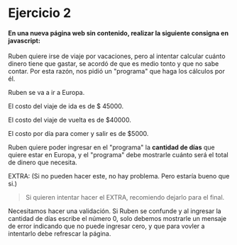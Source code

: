 # Ejercicio 2

#### En una nueva página web sin contenido, realizar la siguiente consigna en javascript:

Ruben quiere irse de viaje por vacaciones, pero al intentar calcular cuánto dinero tiene que gastar, se acordó de que es medio tonto y que no sabe contar. Por esta razón, nos pidió un "programa" que haga los cálculos por él.

Ruben se va a ir a Europa. 

El costo del viaje de ida es de $ 45000.

El costo del viaje de vuelta es de $40000.

El costo por día para comer y salir es de $5000.

Ruben quiere poder ingresar en el "programa" la **cantidad de días** que quiere estar en Europa, y el "programa" debe mostrarle cuánto será el total de dinero que necesita.

EXTRA: (Si no pueden hacer este, no hay problema. Pero estaría bueno que si.)

> Si quieren intentar hacer el EXTRA, recomiendo dejarlo para el final.

Necesitamos hacer una validación. Si Ruben se confunde y al ingresar la cantidad de días escribe el número 0, solo debemos mostrarle un mensaje de error indicando que no puede ingresar cero, y que para vovler a intentarlo debe refrescar la página.